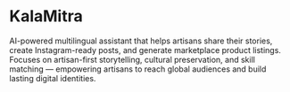 # KalaMitra
AI-powered multilingual assistant that helps artisans share their stories, create Instagram-ready posts, and generate marketplace product listings. Focuses on artisan-first storytelling, cultural preservation, and skill matching — empowering artisans to reach global audiences and build lasting digital identities.
